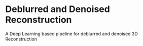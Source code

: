 # Deblurred and Denoised Reconstruction

A Deep Learning based pipeline for deblurred and denoised 3D Reconstruction
